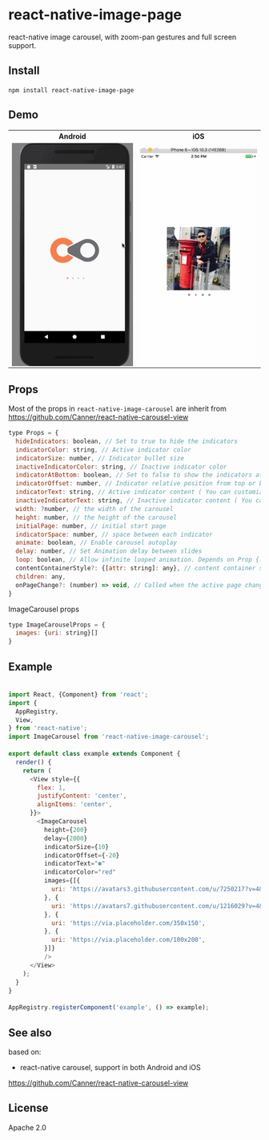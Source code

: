 # react-native-image-page

react-native image carousel, with zoom-pan gestures and full screen support.

## Install

```
npm install react-native-image-page
```

## Demo
<table>
  <tr>
    <th>
      Android
    </th>
    <th>
      iOS
    </th>
  </tr>
  <tr>
    <td>
      <img src="./example/android.gif" width="300" style="float: left;">
    </td>
    <td>
      <img src="./example/ios.gif" width="300" style="float: left;">
    </td>
  <tr>
</table>

## Props

Most of the props in `react-native-image-carousel` are inherit from https://github.com/Canner/react-native-carousel-view

```js
type Props = {
  hideIndicators: boolean, // Set to true to hide the indicators
  indicatorColor: string, // Active indicator color
  indicatorSize: number, // Indicator bullet size
  inactiveIndicatorColor: string, // Inactive indicator color
  indicatorAtBottom: boolean, // Set to false to show the indicators at the top
  indicatorOffset: number, // Indicator relative position from top or bottom
  indicatorText: string, // Active indicator content ( You can customize to use any Unicode character )
  inactiveIndicatorText: string, // Inactive indicator content ( You can customize to use any Unicode character )
  width: ?number, // the width of the carousel
  height: number, // the height of the carousel
  initialPage: number, // initial start page
  indicatorSpace: number, // space between each indicator
  animate: boolean, // Enable carousel autoplay
  delay: number, // Set Animation delay between slides
  loop: boolean, // Allow infinite looped animation. Depends on Prop {...animate} set to true.
  contentContainerStyle?: {[attr: string]: any}, // content container style, in `Android` this will pass to ViewPagerAndroid style props, in `iOS` this will pass to ScrollView contentContainerStyle props.
  children: any,
  onPageChange?: (number) => void, // Called when the active page changes
}
```

ImageCarousel props

```js
type ImageCarouselProps = {
  images: {uri: string}[]
}
```

## Example

```js

import React, {Component} from 'react';
import {
  AppRegistry,
  View,
} from 'react-native';
import ImageCarousel from 'react-native-image-carousel';

export default class example extends Component {
  render() {
    return (
      <View style={{
        flex: 1,
        justifyContent: 'center',
        alignItems: 'center',
      }}>
        <ImageCarousel
          height={200}
          delay={2000}
          indicatorSize={10}
          indicatorOffset={-20}
          indicatorText="✽"
          indicatorColor="red"
          images={[{
            uri: 'https://avatars3.githubusercontent.com/u/7250217?v=4&s=200',
          }, {
            uri: 'https://avatars7.githubusercontent.com/u/1216029?v=4&s=460',
          }, {
            uri: 'https://via.placeholder.com/350x150',
          }, {
            uri: 'https://via.placeholder.com/100x200',
          }]}
          />
      </View>
    );
  }
}

AppRegistry.registerComponent('example', () => example);

```

## See also

based on:

- react-native carousel, support in both Android and iOS

https://github.com/Canner/react-native-carousel-view

## License

Apache 2.0